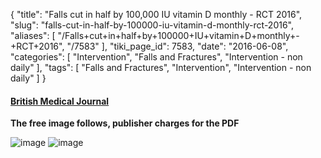 {
    "title": "Falls cut in half by 100,000 IU vitamin D monthly - RCT 2016",
    "slug": "falls-cut-in-half-by-100000-iu-vitamin-d-monthly-rct-2016",
    "aliases": [
        "/Falls+cut+in+half+by+100000+IU+vitamin+D+monthly+-+RCT+2016",
        "/7583"
    ],
    "tiki_page_id": 7583,
    "date": "2016-06-08",
    "categories": [
        "Intervention",
        "Falls and Fractures",
        "Intervention - non daily"
    ],
    "tags": [
        "Falls and Fractures",
        "Intervention",
        "Intervention - non daily"
    ]
}


#### [British Medical Journal](http://ebn.bmj.com/content/early/2016/04/07/eb-2016-102331.extract)

 **The free image follows, publisher charges for the PDF** 

<img src="https://d378j1rmrlek7x.cloudfront.net/attachments/jpeg/mow1.jpg" alt="image">
<img src="https://d378j1rmrlek7x.cloudfront.net/attachments/jpeg/mow2.jpg" alt="image">